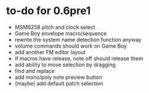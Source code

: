 # to-do for 0.6pre1

- MSM6258 pitch and clock select
- Game Boy envelope macro/sequence
- rewrite the system name detection function anyway
- volume commands should work on Game Boy
- add another FM editor layout
- if macros have release, note off should release them
- add ability to move selection by dragging
- find and replace
- add mono/poly note preview button
- (maybe) add default patch selection
